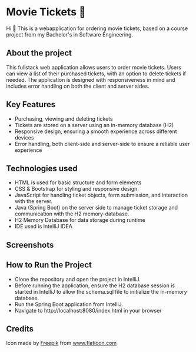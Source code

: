 # Movie Tickets 🍿
Hi 👋 This is a webapplication for ordering movie tickets, based on a course project from my Bachelor's in Software Engineering.

## About the project
This fullstack web application allows users to order movie tickets. Users can view a list of their purchased tickets, with an option to delete tickets if needed. The application is designed with responsiveness in mind and includes error handling on both the client and server sides.

## Key Features
- Purchasing, viewing and deleting tickets
- Tickets are stored on a server using an in-memory database (H2)
- Responsive design, ensuring a smooth experience across different devices
- Error handling, both client-side and server-side to ensure a reliable user experience

## Technologies used
- HTML is used for basic structure and form elements
- CSS & Bootstrap for styling and responsive design.
- JavaScript for handling ticket objects, form submission, and interaction with the server.
- Java (Spring Boot) on the server side to manage ticket storage and communication with the H2 memory-database.
- H2 Memory Database for data storage during runtime
- IDE used is IntelliJ IDEA

## Screenshots


## How to Run the Project
- Clone the repository and open the project in IntelliJ.
- Before running the application, ensure the H2 database session is started in IntelliJ to allow the schema.sql file to initialize the in-memory database.
- Run the Spring Boot application from IntelliJ.
- Navigate to http://localhost:8080/index.html in your browser

## Credits
Icon made by [Freepik](https://www.flaticon.com/authors/freepik) from www.flaticon.com
